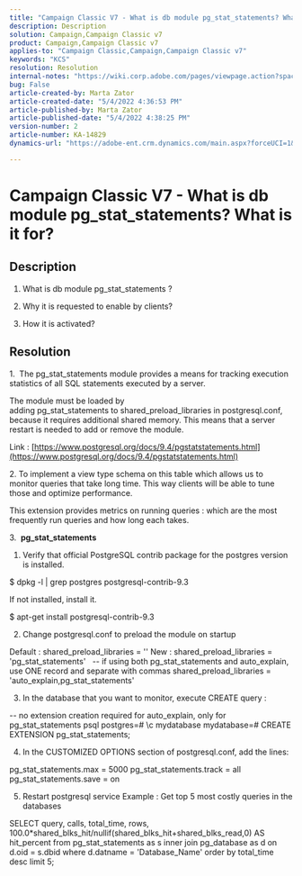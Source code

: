 ```yaml
---
title: "Campaign Classic V7 - What is db module pg_stat_statements? What is it for?"
description: Description
solution: Campaign,Campaign Classic v7
product: Campaign,Campaign Classic v7
applies-to: "Campaign Classic,Campaign,Campaign Classic v7"
keywords: "KCS"
resolution: Resolution
internal-notes: "https://wiki.corp.adobe.com/pages/viewpage.action?spaceKey=neolane&title=Database+performance+optimization+-+Identify+bottleneck+queries+with+execution+statistics#Databaseperformanceoptimization-Identifybottleneckquerieswithexecutionstatistics-pg_stat_statements"
bug: False
article-created-by: Marta Zator
article-created-date: "5/4/2022 4:36:53 PM"
article-published-by: Marta Zator
article-published-date: "5/4/2022 4:38:25 PM"
version-number: 2
article-number: KA-14829
dynamics-url: "https://adobe-ent.crm.dynamics.com/main.aspx?forceUCI=1&pagetype=entityrecord&etn=knowledgearticle&id=aa74c765-c8cb-ec11-a7b5-6045bd00d4f5"

---
```

# Campaign Classic V7 - What is db module pg_stat_statements? What is it for?

## Description


1. What is db module pg_stat_statements ?

2. Why it is requested to enable by clients?

3. How it is activated?






## Resolution




1.  The pg_stat_statements module provides a means for tracking execution statistics of all SQL statements executed by a server.

The module must be loaded by adding pg_stat_statements to shared_preload_libraries in postgresql.conf, because it requires additional shared memory. This means that a server restart is needed to add or remove the module.

Link : [https://www.postgresql.org/docs/9.4/pgstatstatements.html](https://www.postgresql.org/docs/9.4/pgstatstatements.html)



2. To implement a view type schema on this table which allows us to monitor queries that take long time. This way clients will be able to tune those and optimize performance.

This extension provides metrics on running queries : which are the most frequently run queries and how long each takes.



3.  <b>pg_stat_statements </b>

1. Verify that official PostgreSQL contrib package for the postgres version is installed.

$ dpkg -l | grep postgres
 postgresql-contrib-9.3

If not installed, install it.

$ apt-get install postgresql-contrib-9.3

2. Change postgresql.conf to preload the module on startup

Default : shared_preload_libraries = ''
 New : shared_preload_libraries = 'pg_stat_statements'
  
 -- if using both pg_stat_statements and auto_explain, use ONE record and separate with commas
 shared_preload_libraries = 'auto_explain,pg_stat_statements'

3. In the database that you want to monitor, execute CREATE query :

-- no extension creation required for auto_explain, only for pg_stat_statements
 psql
 postgres=# \c mydatabase
 mydatabase=# CREATE EXTENSION pg_stat_statements;

4. In the CUSTOMIZED OPTIONS section of postgresql.conf, add the lines:

pg_stat_statements.max = 5000
 pg_stat_statements.track = all
 pg_stat_statements.save = on

5. Restart postgresql service
 Example : Get top 5 most costly queries in the databases

SELECT query, calls, total_time, rows, 100.0\*shared_blks_hit/nullif(shared_blks_hit+shared_blks_read,0) AS hit_percent
 from pg_stat_statements as s inner join pg_database as d on d.oid = s.dbid
 where d.datname = 'Database_Name'
 order by total_time desc limit 5;
